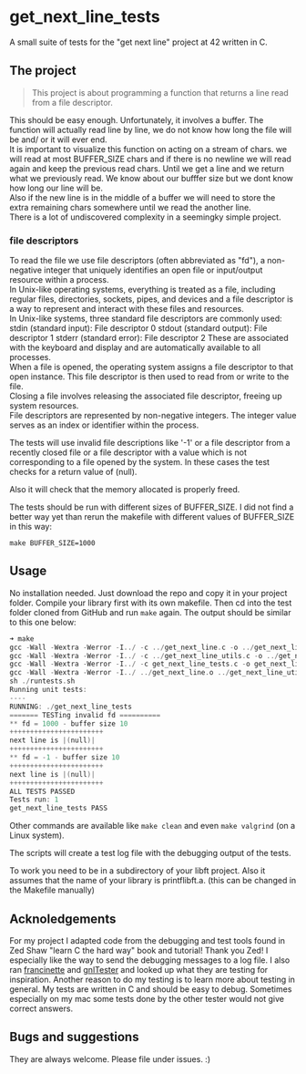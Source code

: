 # get_next_line_tests


A small suite of tests for the "get next line" project at 42 written in C.

## The project

> This project is about programming a function that returns a line read from a file descriptor.

This should be easy enough. Unfortunately, it involves a buffer. The function will actually read line by line, we do not know how long the file will be and/ or it will ever end.  
It is important to visualize this function on acting on a stream of chars. we will read at most BUFFER_SIZE chars and if there is no newline we will read again and keep the previous read chars. Until we get a line and we return what we previously read. We know about our bufffer size but we dont know how long our line will be.  
Also if the new line is in the middle of a buffer we will need to store the extra remaining chars somewhere until we read the another line.  
There is a lot of undiscovered complexity in a seemingky simple project.

### file descriptors
To read the file we use file descriptors (often abbreviated as "fd"), a non-negative integer that uniquely identifies an open file or input/output resource within a process.  
In Unix-like operating systems, everything is treated as a file, including regular files, directories, sockets, pipes, and devices and a file descriptor is a way to represent and interact with these files and resources.  
In Unix-like systems, three standard file descriptors are commonly used:
stdin (standard input): File descriptor 0
stdout (standard output): File descriptor 1
stderr (standard error): File descriptor 2
These are associated with the keyboard and display and are automatically available to all processes.  
When a file is opened, the operating system assigns a file descriptor to that open instance. This file descriptor is then used to read from or write to the file.  
Closing a file involves releasing the associated file descriptor, freeing up system resources.  
File descriptors are represented by non-negative integers. The integer value serves as an index or identifier within the process.  

The tests will use invalid file descriptions like '-1' or a file descriptor from a recently closed file or a file descriptor with a value which is not corresponding to a file opened by the system. In these cases the test checks for a return value of (null).

Also it will check that the memory allocated is properly freed.

The tests should be run with different sizes of BUFFER_SIZE. I did not find a better way yet than rerun the makefile with different values of BUFFER_SIZE in this way:
```
make BUFFER_SIZE=1000
```

## Usage
No installation needed. 
Just download the repo and copy it in your project folder. Compile your library first with its own makefile. Then cd into the test folder cloned from GitHub and run `make` again. The output should be similar to this one below:

```c
➜ make
gcc -Wall -Wextra -Werror -I../ -c ../get_next_line.c -o ../get_next_line.o
gcc -Wall -Wextra -Werror -I../ -c ../get_next_line_utils.c -o ../get_next_line_utils.o
gcc -Wall -Wextra -Werror -I../ -c get_next_line_tests.c -o get_next_line_tests.o
gcc -Wall -Wextra -Werror -I../ ../get_next_line.o ../get_next_line_utils.o get_next_line_tests.o -o get_next_line_tests
sh ./runtests.sh
Running unit tests:
----
RUNNING: ./get_next_line_tests
======= TESTing invalid fd ==========
** fd = 1000 - buffer size 10
+++++++++++++++++++++++
next line is |(null)|
+++++++++++++++++++++++
** fd = -1 - buffer size 10
+++++++++++++++++++++++
next line is |(null)|
+++++++++++++++++++++++
ALL TESTS PASSED
Tests run: 1
get_next_line_tests PASS

```

Other commands are available like `make clean` and even `make valgrind` (on a Linux system). 

The scripts will create a test log file with the debugging output of the tests. 

To work you need to be in a subdirectory of your libft project.
Also it assumes that the name of your library is printflibft.a. (this can be changed in the Makefile manually)

## Acknoledgements
For my project I adapted code from the debugging and test tools found in Zed Shaw "learn C the hard way" book and tutorial! Thank you Zed! I especially like the way to send the debugging messages to a log file. I also ran [francinette](https://github.com/xicodomingues/francinette) and [gnlTester](https://github.com/Tripouille/gnlTester) and looked up what they are testing for inspiration. Another reason to do my testing is to learn more about testing in general. My tests are written in C and should be easy to debug. Sometimes especially on my mac some tests done by the other tester would not give correct answers.

## Bugs and suggestions
They are always welcome. Please file under issues. :)

